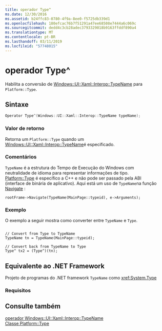 ```yaml
---
title: operador Type^
ms.date: 12/30/2016
ms.assetid: b24ffc83-0780-4f9a-8ee0-f5725db339d1
ms.openlocfilehash: 180efcac76b7f51291a47ee68508e7444a6c069c
ms.sourcegitcommit: dedd4c3cb28adec3793329018b9163ffddf890a4
ms.translationtype: MT
ms.contentlocale: pt-BR
ms.lasthandoff: 03/11/2019
ms.locfileid: "57748015"
---
```

# <a name="operator-type"></a>operador Type^

Habilita a conversão de [Windows::UI::Xaml::Interop::TypeName](/uwp/api/windows.ui.xaml.interop.typename) para `Platform::Type`.

## <a name="syntax"></a>Sintaxe

```cpp
Operator Type^(Windows::UI::Xaml::Interop::TypeName typeName);
```

### <a name="return-value"></a>Valor de retorno

Retorna um `Platform::Type` quando um [Windows::UI::Xaml::Interop::TypeName](/uwp/api/windows.ui.xaml.interop.typename)é especificado.

### <a name="remarks"></a>Comentários

`TypeName` é a estrutura do Tempo de Execução do Windows com neutralidade de idioma para representar informações de tipo. [Platform::Type](../cppcx/platform-type-class.md) é específico a C++ e não pode ser passado pela ABI (interface de binária de aplicativo). Aqui está um uso de `TypeName`na função [Navigate](/uwp/api/windows.ui.xaml.controls.frame.navigate) :

```
rootFrame->Navigate(TypeName(MainPage::typeid), e->Arguments);
```

### <a name="example"></a>Exemplo

O exemplo a seguir mostra como converter entre `TypeName` e `Type`.

```

// Convert from Type to TypeName
TypeName tn = TypeName(MainPage::typeid);

// Convert back from TypeName to Type
Type^ tx2 = (Type^)(tn);
```

## <a name="net-framework-equivalent"></a>Equivalente ao .NET Framework

Projeto de programas do .NET framework `TypeName` como <xref:System.Type>

### <a name="requirements"></a>Requisitos

## <a name="see-also"></a>Consulte também

[operador Windows::UI::Xaml::Interop::TypeName](../cppcx/operator-windows-ui-xaml-interop-typename.md)<br/>
[Classe Platform::Type](../cppcx/platform-type-class.md)
